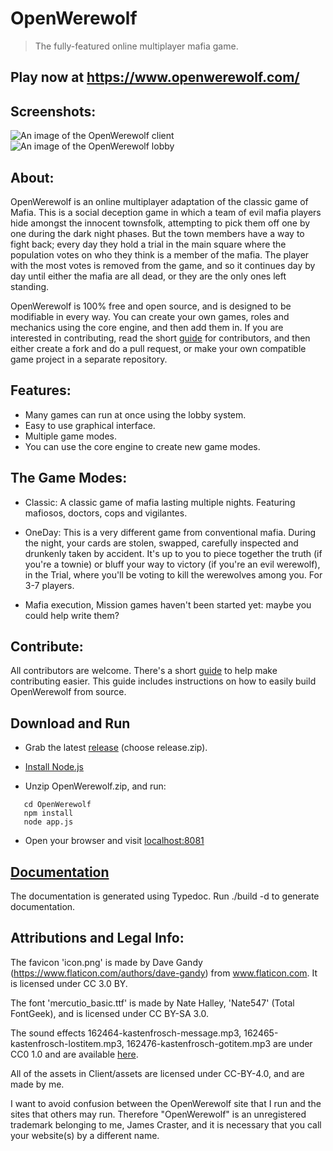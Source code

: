 # OpenWerewolf

> The fully-featured online multiplayer mafia game.

## Play now at https://www.openwerewolf.com/

## Screenshots:

![An image of the OpenWerewolf client](https://github.com/JamesCraster/OpenWerewolf/blob/master/.github/Screenshots/Screenshot.png)
![An image of the OpenWerewolf lobby](https://github.com/JamesCraster/OpenWerewolf/blob/master/.github/Screenshots/Screen%20Shot%202018-08-20%20at%2021.19.07.png)

## About:

OpenWerewolf is an online multiplayer adaptation of the classic game of Mafia. This is a social deception game in which a team of evil mafia players hide amongst the innocent townsfolk, attempting to pick them off one by one during the dark night phases. But the town members have a way to fight back; every day they hold a trial in the main square where the population votes on who they think is a member of the mafia. The player with the most votes is removed from the game, and so it continues day by day until either the mafia are all dead, or they are the only ones left standing.

OpenWerewolf is 100% free and open source, and is designed to be modifiable in every way. You can create your own games, roles and mechanics using the core engine, and then add them in. If you are interested in contributing, read the short [guide](https://github.com/JamesCraster/OpenWerewolf/wiki/Contributing) for contributors, and then either create a fork and do a pull request, or make your own compatible game project in a separate repository.  

## Features:

- Many games can run at once using the lobby system.
- Easy to use graphical interface.
- Multiple game modes.
- You can use the core engine to create new game modes.

## The Game Modes:

- Classic: A classic game of mafia lasting multiple nights. Featuring mafiosos, doctors, cops and vigilantes.

- OneDay: This is a very different game from conventional mafia. During the night, your cards are stolen, swapped, carefully   inspected and drunkenly taken by accident.
  It's up to you to piece together the truth (if you're a townie) or bluff your way to victory (if you're an evil werewolf),
  in the Trial, where you'll be voting to kill the werewolves among you. For 3-7 players.

- Mafia execution, Mission games haven't been started yet: maybe you could help write them?

## Contribute:

All contributors are welcome.
There's a short [guide](https://github.com/JamesCraster/OpenWerewolf/wiki/Contributing) to help make contributing easier.
This guide includes instructions on how to easily build OpenWerewolf from source. 

## Download and Run

- Grab the latest [release](https://github.com/JamesCraster/OpenWerewolf/releases) (choose release.zip).

- [Install Node.js](https://nodejs.org/en/)

- Unzip OpenWerewolf.zip, and run:

```
   cd OpenWerewolf
   npm install
   node app.js
```

- Open your browser and visit [localhost:8081](http://localhost:8081)

## [Documentation](https://jamescraster.github.io/OpenWerewolf/index.html)

The documentation is generated using Typedoc. Run ./build -d to generate documentation.

## Attributions and Legal Info:

The favicon 'icon.png' is made by Dave Gandy (https://www.flaticon.com/authors/dave-gandy) from www.flaticon.com. It is licensed under CC 3.0 BY.

The font 'mercutio_basic.ttf' is made by Nate Halley, 'Nate547' (Total FontGeek), and is licensed under CC BY-SA 3.0.

The sound effects 162464-kastenfrosch-message.mp3, 162465-kastenfrosch-lostitem.mp3, 162476-kastenfrosch-gotitem.mp3 are under CC0 1.0 and are available [here](https://freesound.org/people/Kastenfrosch/).

All of the assets in Client/assets are licensed under CC-BY-4.0, and are made by me.

I want to avoid confusion between the OpenWerewolf site that I run and the sites that others may run.
Therefore "OpenWerewolf" is an unregistered trademark belonging to me, James Craster, and it is necessary that you call your website(s) by a different name.
